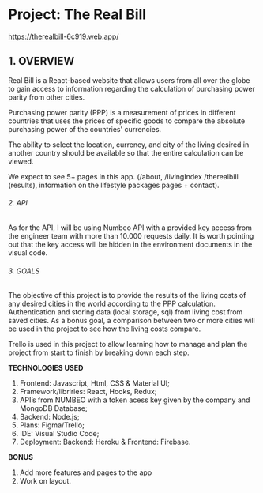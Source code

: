 # Project: The Real Bill

https://therealbill-6c919.web.app/

## 1. OVERVIEW

Real Bill is a React-based website that allows users from all over the globe to gain access to information
regarding the calculation of purchasing power parity from other cities.

Purchasing power parity (PPP) is a measurement of prices in different countries that uses the prices of
specific goods to compare the absolute purchasing power of the countries' currencies.

The ability to select the location, currency, and city of the living desired in another country should be
available so that the entire calculation can be viewed.

We expect to see 5+ pages in this app. (/about, /livingIndex /therealbill (results), information on the lifestyle packages pages + contact).

###### 2. API

As for the API, I will be using Numbeo API with a provided key access from the engineer team with more
than 10.000 requests daily. It is worth pointing out that the key access will be hidden in the environment
documents in the visual code.

###### 3. GOALS
The objective of this project is to provide the results of the living costs of any desired cities in the world
according to the PPP calculation.
Authentication and storing data (local storage, sql) from living cost from saved cities.
As a bonus goal, a comparison between two or more cities will be used in the project to see how the living
costs compare.

Trello is used in this project to allow learning how to manage and plan the project from start to finish by
breaking down each step.

**TECHNOLOGIES USED**
1. Frontend: Javascript, Html, CSS & Material UI;
2. Framework/libriries: React, Hooks, Redux;
3. API’s from NUMBEO with a token acess key given by the company and MongoDB Database;
4. Backend: Node.js;
5. Plans: Figma/Trello;
6. IDE: Visual Studio Code;
7. Deployment: Backend: Heroku & Frontend: Firebase.

**BONUS** 
1. Add more features and pages to the app
3. Work on layout.


